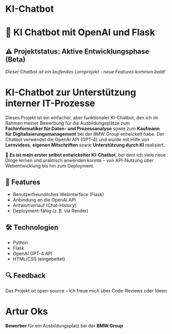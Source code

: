 # KI-Chatbot
# 🤖 KI Chatbot mit OpenAI und Flask

## ⚠️ Projektstatus: Aktive Entwicklungsphase (Beta)  
*Dieser Chatbot ist ein laufendes Lernprojekt - neue Features kommen bald!*

# KI-Chatbot zur Unterstützung interner IT-Prozesse

Dieses Projekt ist ein einfacher, aber funktionaler KI-Chatbot, den ich im Rahmen meiner Bewerbung für die Ausbildungsplätze zum  
**Fachinformatiker für Daten- und Prozessanalyse** sowie zum **Kaufmann für Digitalisierungsmanagement** bei der BMW Group entwickelt habe.
Der Chatbot verwendet die OpenAI API (GPT-4) und wurde mit Hilfe von **Lernvideos**, **eigenen Mitschriften** sowie **Unterstützung durch KI** realisiert.

🧠 **Es ist mein erster selbst entwickelter KI-Chatbot**, bei dem ich viele neue Dinge lernen und praktisch anwenden konnte – von API-Nutzung über Webentwicklung bis hin zum Deployment.

## 🚀 Features

- Benutzerfreundliches Webinterface (Flask)
- Anbindung an die OpenAI API
- Antwortverlauf (Chat-History)
- Deployment-fähig (z. B. via Render)

## 🛠️ Technologien

- Python
- Flask
- OpenAI GPT-4 API
- HTML/CSS (eingebettet)

## 🔍 Feedback
Das Projekt ist open-source – ich freue mich über Code-Reviews oder Ideen

# Artur Oks
 **Bewerber** für ein Ausbildungsplatz bei der **BMW Group**


